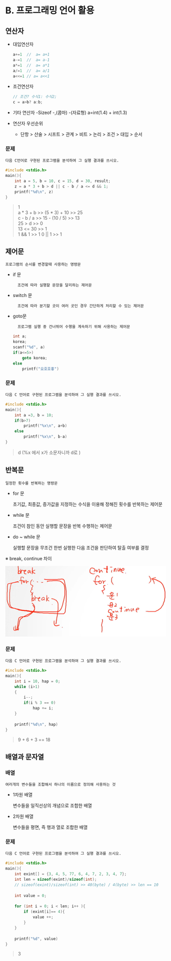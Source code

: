 # B. 프로그래밍 언어 활용

## 연산자

- 대입연산자
  ```c
  a+=1  //  a= a+1
  a-=1  //  a= a-1
  a*=1  //  a= a*1
  a/=1  //  a= a/1
  a<<=1 // a= a<<1
  ```
- 조건연산자

  ```c
  // 조건? 수식1: 수식2;
  c = a>b? a:b;

  ```

- 기타 연산자
  -Sizeof
  -,(콤마)
  -(자료형) a=int(1.4) + int(1.3)
- 연산자 우선순위
  - 단항 > 산술 > 시프트 > 관계 > 비트 > 논리 > 조건 > 대입 > 순서

### 문제

    다음 C언어로 구현된 프로그램을 분석하여 그 실행 결과를 쓰시오.

```c
#include <stdio.h>
main(){
    int a = 5, b = 10, c = 15, d = 30, result;
    z = a * 3 + b > d || c - b / a <= d && 1;
    printf("%d\n", z)
}
```

> 1 <br>
> a \* 3 + b >> (5 \* 3) + 10 >> 25 <br>
> c - b / a >> 15 - (10 / 5) >> 13 <br>
> 25 > d >> 0 <br>
> 13 <= 30 >> 1 <br>
> 1 && 1 >> 1
> 0 || 1 >> 1

## 제어문

    프로그램의 순서를 변경할때 사용하는 명령문

- if 문

        조건에 따라 실행할 문장을 달리하는 제어문

- switch 문

        조건에 따라 분기할 곳이 여러 곳인 경우 간단하게 처리할 수 있는 제어문

- goto문

        프로그램 실행 중 건너뛰어 수행을 계속하기 위해 사용하는 제어문

  ```c
  int a;
  korea;
  scanf("%d", a)
  if(a<=5>)
      goto korea;
  else
      printf("요호호홓")

  ```

### 문제

    다음 C 언어로 구현된 프로그램을 분석하여 그 실행 결과를 쓰시오.

```c
#include <stdio.h>
main(){
    int a =3, b = 10;
    if(b>7)
        printf("%x\n", a+b)
    else
        printf("%x\n", b-a)
}
```

> d (%x 에서 x가 소문자니까 d로 )

## 반복문

    일정한 횟수를 반복하는 명령문

- for 문

  초기값, 최종값, 증가값을 지정하는 수식을 이용해 정해진 횟수를 반복하는 제어문

- while 문

  조건이 참인 동안 실행할 문장을 반복 수행하는 제어문

- do ~ while 문

  실행할 문장을 무조건 한번 실행한 다음 조건을 판단하여 탈출 여부를 결정

※ break, continue 차이

![이미지](/img/1_programming/break_continue.png)

### 문제

    다음 C 언어로 구현된 프로그램을 분석하여 그 실행 결과를 쓰시오.

```c
#include <stdio.h>
main(){
    int i = 10, hap = 0;
    while (i>1)
    {
        i--;
        if(i % 3 == 0)
            hap += i;
    }

    printf("%d\n", hap)
}
```

> 9 + 6 + 3 == 18

## 배열과 문자열

### 배열

    여러개의 변수들을 조합해서 하나의 이름으로 정의해 사용하는 것

- 1차원 배열

  변수들을 일직선상의 개념으로 조합한 배열

- 2차원 배열

  변수들을 평면, 즉 행과 열로 조합한 배열

### 문제

    다음 C 언어로 구현된 프로그램을 분석하여 그 실행 결과를 쓰시오.

```c
#include <stdio.h>
main(){
    int exint[] = {3, 4, 5, 77, 6, 4, 7, 2, 3, 4, 7};
    int len = sizeof(exint)/sizeof(int);
    // sizeof(exint)/sizeof(int) >> 40(byte) / 4(byte) >> len == 10

    int value = 0;

    for (int i = 0; i < len; i++ ){
        if (exint[i]== 4){
            value ++;
        }
    }

    printf("%d", value)
}
```

> 3
